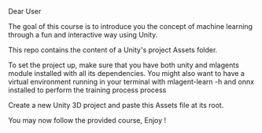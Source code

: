 Dear User

The goal of this course is to introduce you the concept of machine learning through a fun and interactive way using Unity.

This repo contains the content of a Unity's project Assets folder.

To set the project up, make sure that you have both unity and mlagents module installed with all its dependencies.
You might also want to have a virtual environment running in your terminal with mlagent-learn -h and onnx installed to perform the training process process

Create a new Unity 3D project and paste this Assets file at its root.

You may now follow the provided course,
Enjoy !
